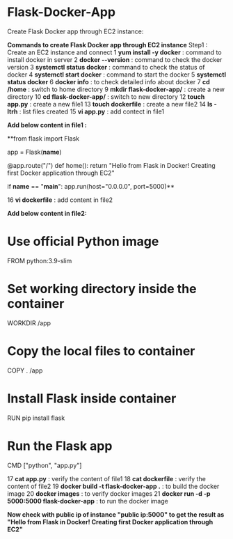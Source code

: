 # Flask-Docker-App
Create Flask Docker app through EC2 instance:

**Commands to create Flask Docker app through EC2 instance**
Step1 : Create an EC2 instance and connect
    1  **yum install -y docker**        : command to install docker in server
    2  **docker --version**             : command to check the docker version 
    3  **systemctl status docker**      : command to check the status of docker
    4  **systemctl start docker**       : command to start the docker
    5  **systemctl status docker**
    6  **docker info**                  : to check detailed info about docker
    7  **cd /home**                     : switch to home directory
    9  **mkdir flask-docker-app/**      : create a new directory
   10  **cd flask-docker-app/**         : switch to new directory
   12  **touch app.py**                 : create a new file1
   13  **touch dockerfile**             : create a new file2
   14  **ls -ltrh**                     : list files created
   15  **vi app.py**                    : add contect in file1                    
   
**Add below content in file1 :**

**from flask import Flask
 
app = Flask(__name__)
 
@app.route("/")
def home():
    return "Hello from Flask in Docker! Creating first Docker application through EC2"
 
if __name__ == "__main__":
 app.run(host="0.0.0.0", port=5000)**
   


16  **vi dockerfile**		                            : add content in file2 

**Add below content in file2:**

# Use official Python image
FROM python:3.9-slim
 
# Set working directory inside the container
WORKDIR /app
 
# Copy the local files to container
COPY . /app
 
# Install Flask inside container
RUN pip install flask
 
# Run the Flask app
CMD ["python", "app.py"]

   17  **cat app.py**                                      : verify the content of file1
   18  **cat dockerfile**                                  : verify the content of file2
   19  **docker build -t flask-docker-app .**              : to build the docker image
   20  **docker images**                                   : to verify docker images
   21  **docker run -d -p 5000:5000 flask-docker-app**     : to run the docker image

   **Now check with public ip of instance "public ip:5000" to get the result as "Hello from Flask in Docker! Creating first Docker application through EC2"**


